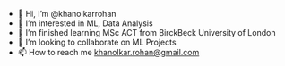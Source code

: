 - 👋 Hi, I’m @khanolkarrohan
- 👀 I’m interested in ML, Data Analysis
- 🌱 I’m finished learning MSc ACT from BirckBeck University of London
- 💞️ I’m looking to collaborate on ML Projects
- 📫 How to reach me khanolkar.rohan@gmail.com

<!---
khanolkarrohan/khanolkarrohan is a ✨ special ✨ repository because its `README.md` (this file) appears on your GitHub profile.
You can click the Preview link to take a look at your changes.
--->
